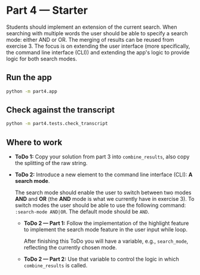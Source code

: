 # Part 4 — Starter

Students should implement an extension of the current search. When searching with multiple words the user should be able to specify a search mode: either AND or OR. The merging of results can be reused from exercise 3. 
The focus is on extending the user interface (more specifically, the command line interface (CLI)) and extending the app's logic to provide logic for both search modes. 

## Run the app

```bash
python -m part4.app
```

## Check against the transcript

```bash
python -m part4.tests.check_transcript
```

## Where to work

- **ToDo 1:** Copy your solution from part 3 into `combine_results`, also copy the splitting of the raw string.
- **ToDo 2:** Introduce a new element to the command line interface (CLI): **A search mode**. 

  The search mode should enable the user to switch between two modes **AND** and **OR** (the **AND** mode is what we currently have in exercise 3). 
  To switch modes the user should be able to use the following command: ```:search-mode AND|OR```. The default mode should be `AND`.
  - **ToDo 2 — Part 1:** Follow the implementation of the highlight feature to implement the search mode feature in the user input while loop.
        
      After finishing this ToDo you will have a variable, e.g., `search_mode`, reflecting the currently chosen mode.
  - **ToDo 2 — Part 2:** Use that variable to control the logic in which `combine_results` is called.

